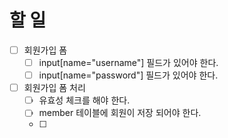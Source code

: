 # 할 일
- [ ] 회원가입 폼
  - [ ] input[name="username"] 필드가 있어야 한다.
  - [ ] input[name="password"] 필드가 있어야 한다.
- [ ] 회원가입 폼 처리
  - [ ] 유효성 체크를 해야 한다.
  - [ ] member 테이블에 회원이 저장 되어야 한다.
  - [ ] 